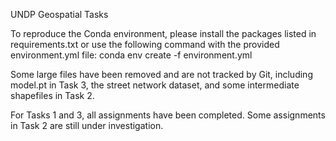 UNDP Geospatial Tasks

To reproduce the Conda environment, please install the packages listed in requirements.txt or use the following command with the provided environment.yml file:
conda env create -f environment.yml

Some large files have been removed and are not tracked by Git, including model.pt in Task 3, the street network dataset, and some intermediate shapefiles in Task 2.

For Tasks 1 and 3, all assignments have been completed. Some assignments in Task 2 are still under investigation.


